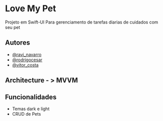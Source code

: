 
# Love My Pet

Projeto em Swift-UI Para gerenciamento de tarefas diarias de cuidados com seu pet 


## Autores

- [@ravi_navarro](https://github.com/ravi2612)
- [@rodrigocesar](https://github.com/rodscesars)
- [@vitor_costa](https://github.com/Vitor-costa-diniz)


## Architecture - > MVVM
## Funcionalidades

- Temas dark e light
- CRUD de Pets

